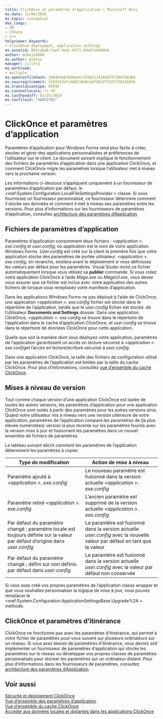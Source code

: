 ```yaml
---
title: ClickOnce et paramètres d’Application | Microsoft Docs
ms.date: 11/04/2016
ms.topic: conceptual
dev_langs:
- VB
- CSharp
- C++
helpviewer_keywords:
- ClickOnce deployment, application settings
ms.assetid: 891caba6-faef-4a3c-8f71-60e6fadb60eb
author: mikejo5000
ms.author: mikejo
manager: jillfra
ms.workload:
- multiple
ms.openlocfilehash: 2904b4a8fbb6e4ec3fd831251b5675f2047b6368
ms.sourcegitcommit: 2193323efc608118e0ce6f6b2ff532f158245d56
ms.translationtype: MTE95
ms.contentlocale: fr-FR
ms.lasthandoff: 01/25/2019
ms.locfileid: "54922702"
---
```

# <a name="clickonce-and-application-settings"></a>ClickOnce et paramètres d’application
Paramètres d’application pour Windows Forms rend plus facile à créer, stocker et gérer des applications personnalisées et préférences de l’utilisateur sur le client. Le document suivant explique le fonctionnement des fichiers de paramètres d’application dans une application ClickOnce, et comment ClickOnce migre les paramètres lorsque l’utilisateur met à niveau vers la prochaine version.  
  
 Les informations ci-dessous s’appliquent uniquement à un fournisseur de paramètres d’application par défaut, le \<xref:System.Configuration.LocalFileSettingsProvider > classe. Si vous fournissez un fournisseur personnalisé, ce fournisseur détermine comment il stocke ses données et comment il met à niveau ses paramètres entre les versions. Pour plus d’informations sur les fournisseurs de paramètres d’application, consultez [architecture des paramètres d’Application](/dotnet/framework/winforms/advanced/application-settings-architecture).  
  
## <a name="application-settings-files"></a>Fichiers de paramètres d’application  
 Paramètres d’application consomment deux fichiers :  *\<application >. exe.config* et *user.config*, où *application* est le nom de votre application Windows Forms. *User.config* est créé sur la client la première fois que votre application stocke des paramètres de portée utilisateur. *\<application >. exe.config*, en revanche, existera avant le déploiement si vous définissez les valeurs par défaut pour les paramètres. Visual Studio inclut ce fichier automatiquement lorsque vous utilisez sa **publier** commande. Si vous créez votre application ClickOnce à l’aide *Mage.exe* ou *MageUI.exe*, vous devez vous assurer que ce fichier est inclus avec votre application des autres fichiers de lorsque vous remplissez votre manifeste d’application.  
  
 Dans les applications Windows Forms ne pas déployé à l’aide de ClickOnce, une application  *\<application >. exe.config* fichier est stocké dans le répertoire de l’application, tandis que le *user.config* fichier est stocké. de l’utilisateur **Documents and Settings** dossier. Dans une application ClickOnce,  *\<application >. exe.config* se trouve dans le répertoire de l’application dans le cache d’application ClickOnce, et *user.config* se trouve dans le répertoire de données ClickOnce pour cette application.  
  
 Quelle que soit la manière dont vous déployez votre application, paramètres de l’application garantissent un accès en lecture sécurisé à  *\<application >. exe.config*et l’accès en lecture/écriture sécurisé à *user.config*.  
  
 Dans une application ClickOnce, la taille des fichiers de configuration utilisé par les paramètres de l’application est limitée par la taille du cache ClickOnce. Pour plus d’informations, consultez [vue d’ensemble du cache ClickOnce](../deployment/clickonce-cache-overview.md).  
  
## <a name="version-upgrades"></a>Mises à niveau de version  
 Tout comme chaque version d’une application ClickOnce est isolée de toutes les autres versions, les paramètres d’application pour une application ClickOnce sont isolés à partir des paramètres pour les autres versions ainsi. Quand votre utilisateur mis à niveau vers une version ultérieure de votre application, paramètres de l’application compare les paramètres de (la plus élevée numérotées) version la plus récente sur les paramètres fournis avec la version mise à jour et fusionnent les paramètres dans un nouvel ensemble de fichiers de paramètres.  
  
 Le tableau suivant décrit comment les paramètres de l’application déterminent les paramètres à copier.  
  
|Type de modification|Action de mise à niveau|  
|--------------------|--------------------|  
|Paramètre ajouté à  *\<application >. exe.config*|Le nouveau paramètre est fusionné dans la version actuelle  *\<application >. exe.config*|  
|Paramètre retiré  *\<application >. exe.config*|L’ancien paramètre est supprimé de la version actuelle  *\<application >. exe.config*|  
|Par défaut du paramètre changé ; paramètre locale est toujours définie sur la valeur par défaut d’origine dans *user.config*|Le paramètre est fusionné dans la version actuelle *user.config* avec la nouvelle valeur par défaut en tant que la valeur|  
|Par défaut du paramètre changé ; défini sur non définis par défaut dans *user.config*|Le paramètre est fusionné dans la version actuelle *user.config* avec la valeur par défaut non conservée|  
  
Si vous avez créé vos propres paramètres de l’application classe wrapper et que vous souhaitez personnaliser la logique de mise à jour, vous pouvez remplacer le \<xref:System.Configuration.ApplicationSettingsBase.Upgrade%2A > méthode.  
  
## <a name="clickonce-and-roaming-settings"></a>ClickOnce et paramètres d’itinérance  
 ClickOnce ne fonctionne pas avec les paramètres d’itinérance, qui permet à votre fichier de paramètres pour vous suivent sur plusieurs ordinateurs sur un réseau. Si vous avez besoin de paramètres d’itinérance, vous devrez soit implémenter un fournisseur de paramètres d’application qui stocke les paramètres sur le réseau ou développer vos propres classes de paramètres personnalisés pour stocker les paramètres sur un ordinateur distant. Pour plus d’informations dans les fournisseurs de paramètres, consultez [architecture des paramètres d’Application](/dotnet/framework/winforms/advanced/application-settings-architecture).  
  
## <a name="see-also"></a>Voir aussi  
 [Sécurité et déploiement ClickOnce](../deployment/clickonce-security-and-deployment.md)   
 [Vue d’ensemble des paramètres d’application](/dotnet/framework/winforms/advanced/application-settings-overview)   
 [Vue d’ensemble du cache ClickOnce](../deployment/clickonce-cache-overview.md)   
 [Accéder aux données locales et distantes dans les applications ClickOnce](../deployment/accessing-local-and-remote-data-in-clickonce-applications.md)